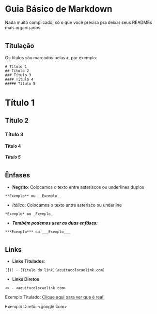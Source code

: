 # **Guia Básico de Markdown** 
 Nada muito complicado, só o que você precisa pra deixar seus READMEs mais organizados.

 #

 ## **Titulação**

Os títulos são marcados pelas `#`, por exemplo: 

```
# Título 1
## Título 2
### Título 3
#### Título 4
##### Título 5
```
# Título 1
## Título 2
### Título 3
#### Título 4
##### Título 5

#

## **Ênfases**

- **Negrito**: Colocamos o texto entre asteriscos ou underlines duplos 
```
**Exemplo** ou __Exemplo__
```
- *Itálico*: Colocamos o texto entre asterisco ou underline
```
*Exemplo* ou _Exemplo_
```
- ***Também podemos usar as duas enfâses:***
```
***Exemplo*** ou ___Exemplo___
```
#

## **Links**

- **Links Titulados**:  
```
[]() - [Título do link](aquitucolocaolink.com)
```
- **Links Diretos**
```
<> - <aquitucolocaolink.com>
```
Exemplo Titulado: [Clique aqui para ver que é real!](https://portaldoscaesegatos.com.br/wp-content/uploads/2016/08/eurosaurus-20.jpg)

Exemplo Direto: <google.com>

#



